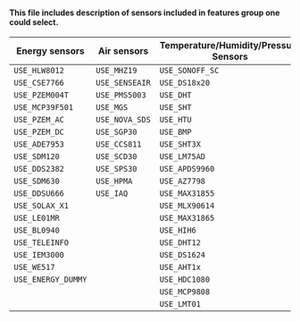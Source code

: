 #### This file includes description of sensors included in features group one could select.

| Energy sensors     | Air sensors    | Temperature/Humidity/Pressure Sensors | Displays                | Distance sensors | Light sensors  |
| ------------------ | -------------- | ------------------------------------- | ----------------------- | ---------------- | -------------- |
| `USE_HLW8012`      | `USE_MHZ19`    | `USE_SONOFF_SC`                       | `USE_DISPLAY_MODES1TO5` | `USE_SR04`       | `USE_BH1750`   |
| `USE_CSE7766`      | `USE_SENSEAIR` | `USE_DS18x20`                         | `USE_DISPLAY_SSD1306`   | `USE_VL53L0X`    | `USE_VEML6070` |
| `USE_PZEM004T`     | `USE_PMS5003`  | `USE_DHT`                             | `USE_DISPLAY_MATRIX`    | `USE_HRXL`       | `USE_TSL2561`  |
| `USE_MCP39F501`    | `USE_MGS`      | `USE_SHT`                             | `USE_DISPLAY_ILI9341`   | `USE_DYP`        | `USE_SI1145`   |
| `USE_PZEM_AC`      | `USE_NOVA_SDS` | `USE_HTU`                             | `USE_DISPLAY_EPAPER_29` | `USE_VL53L1X`    | `USE_APDS9960` |
| `USE_PZEM_DC`      | `USE_SGP30`    | `USE_BMP`                             | `USE_DISPLAY_EPAPER_42` |                  | `USE_VEML6075` |
| `USE_ADE7953`      | `USE_CCS811`   | `USE_SHT3X`                           | `USE_DISPLAY_SH1106`    |                  | `USE_MAX44009` |
| `USE_SDM120`       | `USE_SCD30`    | `USE_LM75AD`                          | `USE_DISPLAY_ILI9488`   |                  | `USE_TSL2591`  |
| `USE_DDS2382`      | `USE_SPS30`    | `USE_APDS9960`                        | `USE_DISPLAY_SSD1351`   |                  | `USE_AS3935`   |
| `USE_SDM630`       | `USE_HPMA`     | `USE_AZ7798`                          | `USE_DISPLAY_RA8876`    |                  | `USE_VEML7700` |
| `USE_DDSU666`      | `USE_IAQ`      | `USE_MAX31855`                        | `USE_DISPLAY_SEVENSEG`  |                  |                |
| `USE_SOLAX_X1`     |                | `USE_MLX90614`                        | `USE_DISPLAY_ST7789`    |                  |                |
| `USE_LE01MR`       |                | `USE_MAX31865`                        | `USE_DISPLAY_SSD1331`   |                  |                |
| `USE_BL0940`       |                | `USE_HIH6`                            |                         |                  |                |
| `USE_TELEINFO`     |                | `USE_DHT12`                           |                         |                  |                |
| `USE_IEM3000`      |                | `USE_DS1624`                          |                         |                  |                |
| `USE_WE517`        |                | `USE_AHT1x`                           |                         |                  |                |
| `USE_ENERGY_DUMMY` |                | `USE_HDC1080`                         |                         |                  |                |
|                    |                | `USE_MCP9808`                         |                         |                  |                |
|                    |                | `USE_LMT01`                           |                         |                  |                |
